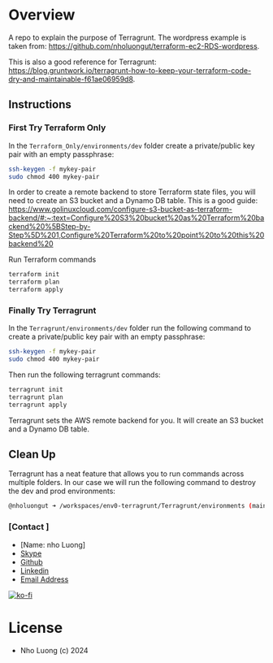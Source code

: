 # Overview

A repo to explain the purpose of Terragrunt. The wordpress example is taken from: https://github.com/nholuongut/terraform-ec2-RDS-wordpress.

This is also a good reference for Terragrunt: https://blog.gruntwork.io/terragrunt-how-to-keep-your-terraform-code-dry-and-maintainable-f61ae06959d8.

## Instructions

### First Try Terraform Only

In the `Terraform_Only/environments/dev` folder create a private/public key pair with an empty passphrase:

```bash
ssh-keygen -f mykey-pair
sudo chmod 400 mykey-pair
```

In order to create a remote backend to store Terraform state files, you will need to create an S3 bucket and a Dynamo DB table. This is a good guide: https://www.golinuxcloud.com/configure-s3-bucket-as-terraform-backend/#:~:text=Configure%20S3%20bucket%20as%20Terraform%20backend%20%5BStep-by-Step%5D%201,Configure%20Terraform%20to%20point%20to%20this%20backend%20

Run Terraform commands

```bash
terraform init
terraform plan
terraform apply
```

### Finally Try Terragrunt

In the `Terragrunt/environments/dev` folder run the following command to create a private/public key pair with an empty passphrase:

```bash
ssh-keygen -f mykey-pair
sudo chmod 400 mykey-pair
```

Then run the following terragrunt commands:

```bash
terragrunt init
terragrunt plan
terragrunt apply
```

Terragrunt sets the AWS remote backend for you. It will create an S3 bucket and a Dynamo DB table.

## Clean Up

Terragrunt has a neat feature that allows you to run commands across multiple folders. In our case we will run the following command to destroy the dev and prod environments:

```bash
@nholuongut ➜ /workspaces/env0-terragrunt/Terragrunt/environments (main) $ terragrunt run-all destroy
```

### [Contact ]
* [Name: nho Luong]
* [Skype](luongutnho_skype)
* [Github](https://github.com/nholuongut/)
* [Linkedin](https://www.linkedin.com/in/nholuong/)
* [Email Address](luongutnho@hotmail.com) 

[![ko-fi](https://ko-fi.com/img/githubbutton_sm.svg)](https://ko-fi.com/nholuong)

# License

*  Nho Luong (c) 2024
